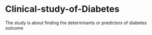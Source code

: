 # Clinical-study-of-Diabetes
The study is about finding the determinants or predictors of diabetes outcome
